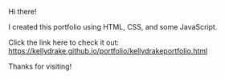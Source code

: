 Hi there!

I created this portfolio using HTML, CSS, and some JavaScript.

Click the link here to check it out: https://kellydrake.github.io/portfolio/kellydrakeportfolio.html


Thanks for visiting! 
